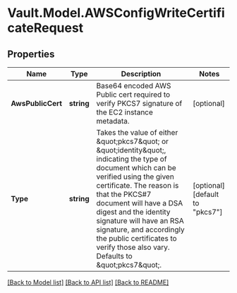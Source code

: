 # Vault.Model.AWSConfigWriteCertificateRequest

## Properties

Name | Type | Description | Notes
------------ | ------------- | ------------- | -------------
**AwsPublicCert** | **string** | Base64 encoded AWS Public cert required to verify PKCS7 signature of the EC2 instance metadata. | [optional] 
**Type** | **string** | Takes the value of either \&quot;pkcs7\&quot; or \&quot;identity\&quot;, indicating the type of document which can be verified using the given certificate. The reason is that the PKCS#7 document will have a DSA digest and the identity signature will have an RSA signature, and accordingly the public certificates to verify those also vary. Defaults to \&quot;pkcs7\&quot;. | [optional] [default to "pkcs7"]


[[Back to Model list]](../README.md#documentation-for-models) [[Back to API list]](../README.md#documentation-for-api-endpoints) [[Back to README]](../README.md)

